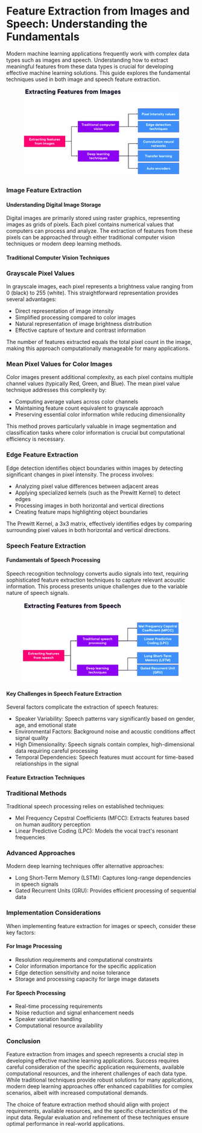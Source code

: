 # Feature Extraction from Images and Speech: Understanding the Fundamentals

Modern machine learning applications frequently work with complex data types such as images and speech. Understanding how to extract meaningful features from these data types is crucial for developing effective machine learning solutions. This guide explores the fundamental techniques used in both image and speech feature extraction.

<figure><img src="../../../../../.gitbook/assets/image (46) (1).png" alt=""><figcaption></figcaption></figure>

### Image Feature Extraction

#### Understanding Digital Image Storage

Digital images are primarily stored using raster graphics, representing images as grids of pixels. Each pixel contains numerical values that computers can process and analyze. The extraction of features from these pixels can be approached through either traditional computer vision techniques or modern deep learning methods.

#### Traditional Computer Vision Techniques

### Grayscale Pixel Values

In grayscale images, each pixel represents a brightness value ranging from 0 (black) to 255 (white). This straightforward representation provides several advantages:

* Direct representation of image intensity
* Simplified processing compared to color images
* Natural representation of image brightness distribution
* Effective capture of texture and contrast information

The number of features extracted equals the total pixel count in the image, making this approach computationally manageable for many applications.

### Mean Pixel Values for Color Images

Color images present additional complexity, as each pixel contains multiple channel values (typically Red, Green, and Blue). The mean pixel value technique addresses this complexity by:

* Computing average values across color channels
* Maintaining feature count equivalent to grayscale approach
* Preserving essential color information while reducing dimensionality

This method proves particularly valuable in image segmentation and classification tasks where color information is crucial but computational efficiency is necessary.

### Edge Feature Extraction

Edge detection identifies object boundaries within images by detecting significant changes in pixel intensity. The process involves:

* Analyzing pixel value differences between adjacent areas
* Applying specialized kernels (such as the Prewitt Kernel) to detect edges
* Processing images in both horizontal and vertical directions
* Creating feature maps highlighting object boundaries

The Prewitt Kernel, a 3x3 matrix, effectively identifies edges by comparing surrounding pixel values in both horizontal and vertical directions.

### Speech Feature Extraction

#### Fundamentals of Speech Processing

Speech recognition technology converts audio signals into text, requiring sophisticated feature extraction techniques to capture relevant acoustic information. This process presents unique challenges due to the variable nature of speech signals.

<figure><img src="../../../../../.gitbook/assets/image (47) (1).png" alt=""><figcaption></figcaption></figure>

#### Key Challenges in Speech Feature Extraction

Several factors complicate the extraction of speech features:

* Speaker Variability: Speech patterns vary significantly based on gender, age, and emotional state
* Environmental Factors: Background noise and acoustic conditions affect signal quality
* High Dimensionality: Speech signals contain complex, high-dimensional data requiring careful processing
* Temporal Dependencies: Speech features must account for time-based relationships in the signal

#### Feature Extraction Techniques

### Traditional Methods

Traditional speech processing relies on established techniques:

* Mel Frequency Cepstral Coefficients (MFCC): Extracts features based on human auditory perception
* Linear Predictive Coding (LPC): Models the vocal tract's resonant frequencies

### Advanced Approaches

Modern deep learning techniques offer alternative approaches:

* Long Short-Term Memory (LSTM): Captures long-range dependencies in speech signals
* Gated Recurrent Units (GRU): Provides efficient processing of sequential data

### Implementation Considerations

When implementing feature extraction for images or speech, consider these key factors:

#### For Image Processing

* Resolution requirements and computational constraints
* Color information importance for the specific application
* Edge detection sensitivity and noise tolerance
* Storage and processing capacity for large image datasets

#### For Speech Processing

* Real-time processing requirements
* Noise reduction and signal enhancement needs
* Speaker variation handling
* Computational resource availability

### Conclusion

Feature extraction from images and speech represents a crucial step in developing effective machine learning applications. Success requires careful consideration of the specific application requirements, available computational resources, and the inherent challenges of each data type. While traditional techniques provide robust solutions for many applications, modern deep learning approaches offer enhanced capabilities for complex scenarios, albeit with increased computational demands.

The choice of feature extraction method should align with project requirements, available resources, and the specific characteristics of the input data. Regular evaluation and refinement of these techniques ensure optimal performance in real-world applications.
